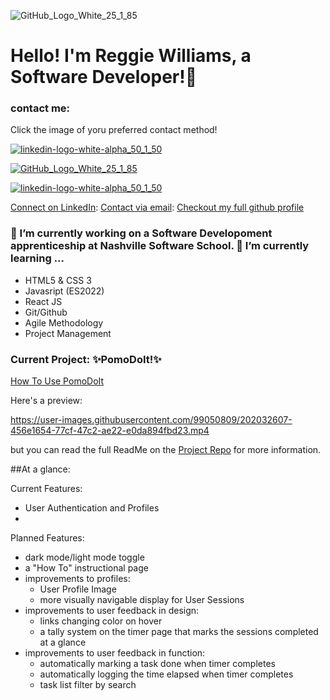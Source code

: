 <!-- 
 todo: 
- ✅insert project link  
- insert video link
- insert landing page Gif/Preview
- brainstorm necessary sections
- retape that walkthrough of your site (maybe could be your taping of yoru front end capstone??)
- include contacts:
  - email 
  - linkedIn
  - Github Profile 
-->


![GitHub_Logo_White_25_1_85](https://user-images.githubusercontent.com/99050809/202237143-eea6b8d1-ace5-4b4e-9b83-85d5949c4fd1.png)




# Hello! I'm Reggie Williams, a Software Developer!👋
### contact me:
Click the image of yoru preferred contact method!

[![linkedin-logo-white-alpha_50_1_50](https://user-images.githubusercontent.com/99050809/202236439-fe2295d0-8d4b-414f-a5f3-0cb8a1366c4c.png)](https://www.linkedin.com/in/reggie-williams-jr/)

[![GitHub_Logo_White_25_1_85](https://user-images.githubusercontent.com/99050809/202237143-eea6b8d1-ace5-4b4e-9b83-85d5949c4fd1.png)](https://github.com/yungreg)

[![linkedin-logo-white-alpha_50_1_50](https://user-images.githubusercontent.com/99050809/202236439-fe2295d0-8d4b-414f-a5f3-0cb8a1366c4c.png)](https://www.linkedin.com/in/reggie-williams-jr/)


[Connect on LinkedIn](https://www.linkedin.com/in/reggie-williams-jr/):
[Contact via email](mailto:rlwjr433@gmail.com):
[Checkout my full github profile](https://github.com/yungreg)

### 🔭 I’m currently working on a Software Developoment apprenticeship at Nashville Software School. 🌱 I’m currently learning ...
- HTML5 & CSS 3
- Javasript (ES2022)
- React JS
- Git/Github
- Agile Methodology
- Project Management

### Current Project: ✨PomoDoIt!✨ <!-- eventually this title should lead to the propduction version-->
[How To Use PomoDoIt](https://youtu.be/A8ErLGWZHAY)

Here's a preview:


https://user-images.githubusercontent.com/99050809/202032607-456e1654-77cf-47c2-ae22-e0da894fbd23.mp4


but you can read the full ReadMe on the [Project Repo](https://github.com/yungreg/pomodoit-app/tree/DEMO) for more information.

##At a glance: 

Current Features:
- User Authentication and Profiles
- 

Planned Features:
- dark mode/light mode toggle
- a "How To" instructional page
- improvements to profiles: 
  - User Profile Image 
  - more visually navigable display for User Sessions
- improvements to user feedback in design:
  - links changing color on hover
  - a tally system on the timer page that marks the sessions completed at a glance
- improvements to user feedback in function:
  - automatically marking a task done when timer completes
  - automatically logging the time elapsed when timer completes
  - task list filter by search

<!--
**yungreg/yungreg** is a ✨ _special_ ✨ repository because its `README.md` (this file) appears on your GitHub profile.

Here are some ideas to get you started:




https://github.com/yungreg/pomodoit-app/tree/DEMO


- 👯 I’m looking to collaborate on ...
- 🤔 I’m looking for help with ...
- 💬 Ask me about ...
- 📫 How to reach me: ...
- 😄 Pronouns: ...
- ⚡ Fun fact: ...
-->
